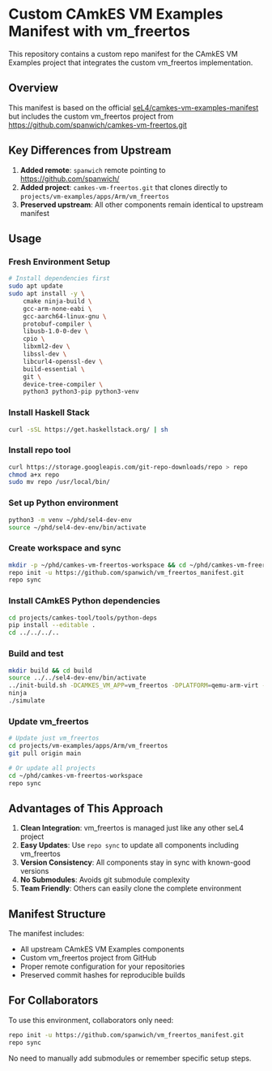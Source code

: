 # Custom CAmkES VM Examples Manifest with vm_freertos

This repository contains a custom repo manifest for the CAmkES VM Examples project that integrates the custom vm_freertos implementation.

## Overview

This manifest is based on the official [seL4/camkes-vm-examples-manifest](https://github.com/seL4/camkes-vm-examples-manifest) but includes the custom vm_freertos project from https://github.com/spanwich/camkes-vm-freertos.git

## Key Differences from Upstream

1. **Added remote**: `spanwich` remote pointing to https://github.com/spanwich/
2. **Added project**: `camkes-vm-freertos.git` that clones directly to `projects/vm-examples/apps/Arm/vm_freertos`
3. **Preserved upstream**: All other components remain identical to upstream manifest

## Usage

### Fresh Environment Setup

```bash
# Install dependencies first
sudo apt update
sudo apt install -y \
    cmake ninja-build \
    gcc-arm-none-eabi \
    gcc-aarch64-linux-gnu \
    protobuf-compiler \
    libusb-1.0-0-dev \
    cpio \
    libxml2-dev \
    libssl-dev \
    libcurl4-openssl-dev \
    build-essential \
    git \
    device-tree-compiler \
    python3 python3-pip python3-venv
```
### Install Haskell Stack
```bash
curl -sSL https://get.haskellstack.org/ | sh
```
### Install repo tool
```bash
curl https://storage.googleapis.com/git-repo-downloads/repo > repo
chmod a+x repo
sudo mv repo /usr/local/bin/
```
### Set up Python environment
```bash
python3 -m venv ~/phd/sel4-dev-env
source ~/phd/sel4-dev-env/bin/activate
```
### Create workspace and sync
```bash
mkdir -p ~/phd/camkes-vm-freertos-workspace && cd ~/phd/camkes-vm-freertos-workspace
repo init -u https://github.com/spanwich/vm_freertos_manifest.git
repo sync
```

### Install CAmkES Python dependencies
```bash
cd projects/camkes-tool/tools/python-deps
pip install --editable .
cd ../../../..
```

### Build and test
```bash
mkdir build && cd build
source ../../sel4-dev-env/bin/activate
../init-build.sh -DCAMKES_VM_APP=vm_freertos -DPLATFORM=qemu-arm-virt -DSIMULATION=1 -DLibUSB=OFF
ninja
./simulate
```

### Update vm_freertos

```bash
# Update just vm_freertos
cd projects/vm-examples/apps/Arm/vm_freertos
git pull origin main

# Or update all projects
cd ~/phd/camkes-vm-freertos-workspace
repo sync
```

## Advantages of This Approach

1. **Clean Integration**: vm_freertos is managed just like any other seL4 project
2. **Easy Updates**: Use `repo sync` to update all components including vm_freertos
3. **Version Consistency**: All components stay in sync with known-good versions
4. **No Submodules**: Avoids git submodule complexity
5. **Team Friendly**: Others can easily clone the complete environment

## Manifest Structure

The manifest includes:
- All upstream CAmkES VM Examples components
- Custom vm_freertos project from GitHub
- Proper remote configuration for your repositories
- Preserved commit hashes for reproducible builds

## For Collaborators

To use this environment, collaborators only need:

```bash
repo init -u https://github.com/spanwich/vm_freertos_manifest.git
repo sync
```

No need to manually add submodules or remember specific setup steps.
